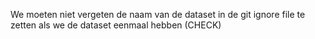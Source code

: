 We moeten niet vergeten de naam van de dataset in de git ignore file te zetten als we de dataset eenmaal hebben (CHECK)
